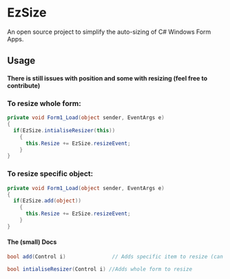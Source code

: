 # EzSize
An open source project to simplify the auto-sizing of C# Windows Form Apps.

## Usage
#### There is still issues with position and some with resizing (feel free to contribute)

### To resize whole form:

```cs
private void Form1_Load(object sender, EventArgs e)
{
  if(EzSize.intialiseResizer(this))
    {
      this.Resize += EzSize.resizeEvent;
    }
}
```
### To resize specific object:

```cs
private void Form1_Load(object sender, EventArgs e)
{
  if(EzSize.add(object))
    {
      this.Resize += EzSize.resizeEvent;
    }
}
```
#### The (small) Docs

```cs
bool add(Control i)               // Adds specific item to resize (can also use as add(Form i) )

bool intialiseResizer(Control i) //Adds whole form to resize
```
